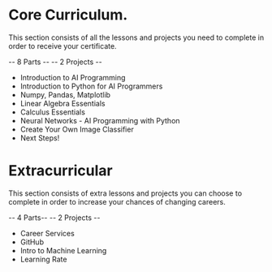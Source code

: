 # Core Curriculum.

This section consists of all the lessons and projects you need to complete in order to receive your certificate.

-- 8 Parts --   -- 2 Projects --

* Introduction to AI Programming
* Introduction to Python for AI Programmers
* Numpy, Pandas, Matplotlib
* Linear Algebra Essentials
* Calculus Essentials
* Neural Networks - AI Programming with Python
* Create Your Own Image Classifier
* Next Steps!

# Extracurricular

This section consists of extra lessons and projects you can choose to complete in order to increase your chances of changing careers.

-- 4 Parts-- -- 2 Projects --

* Career Services
* GitHub
* Intro to Machine Learning
* Learning Rate
